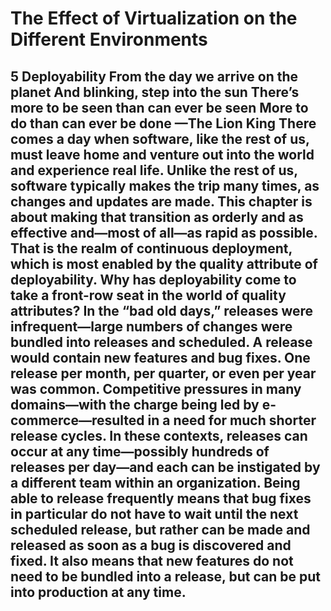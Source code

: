 # The Effect of Virtualization on the Different Environments

## 5 Deployability From the day we arrive on the planet And blinking, step into the sun There’s more to be seen than can ever be seen More to do than can ever be done —The Lion King There comes a day when software, like the rest of us, must leave home and venture out into the world and experience real life. Unlike the rest of us, software typically makes the trip many times, as changes and updates are made. This chapter is about making that transition as orderly and as effective and—most of all—as rapid as possible. That is the realm of continuous deployment, which is most enabled by the quality attribute of deployability. Why has deployability come to take a front-row seat in the world of quality attributes? In the “bad old days,” releases were infrequent—large numbers of changes were bundled into releases and scheduled. A release would contain new features and bug fixes. One release per month, per quarter, or even per year was common. Competitive pressures in many domains—with the charge being led by e-commerce—resulted in a need for much shorter release cycles. In these contexts, releases can occur at any time—possibly hundreds of releases per day—and each can be instigated by a different team within an organization. Being able to release frequently means that bug fixes in particular do not have to wait until the next scheduled release, but rather can be made and released as soon as a bug is discovered and fixed. It also means that new features do not need to be bundled into a release, but can be put into production at any time.